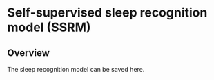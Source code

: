 # Self-supervised sleep recognition model (SSRM)

## Overview
The sleep recognition model can be saved here.

